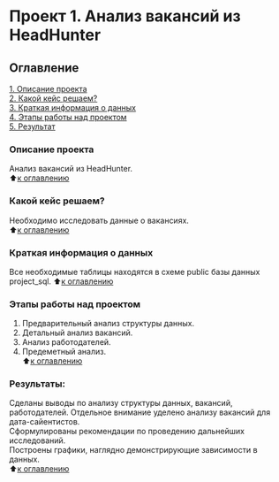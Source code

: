 # Проект 1. Анализ вакансий из HeadHunter

## Оглавление  
[1. Описание проекта](README.md#описание-проекта)  
[2. Какой кейс решаем?](README.md#какой-кейс-решаем)  
[3. Краткая информация о данных](README.md#краткая-информация-о-данных)  
[4. Этапы работы над проектом](README.md#этапы-работы-над-проектом)  
[5. Результат](README.md#результаты)    

### Описание проекта    
Анализ вакансий из HeadHunter.\
:arrow_up:[к оглавлению](README.md#оглавление)

### Какой кейс решаем?    
Необходимо исследовать данные о вакансиях. \
:arrow_up:[к оглавлению](README.md#оглавление)


### Краткая информация о данных
Все необходимые таблицы находятся в схеме public базы данных project_sql. 
:arrow_up:[к оглавлению](README.md#оглавление)

### Этапы работы над проектом 
1. Предварительный анализ структуры данных. 
2. Детальный анализ вакансий.
3. Анализ работодателей. 
4. Предеметный анализ. \
:arrow_up:[к оглавлению](README.md#оглавление)

### Результаты:  
Сделаны выводы по анализу структуры данных, вакансий, работодателей. Отдельное внимание уделено анализу вакансий для дата-сайентистов.\
Сформулированы рекомендации по проведению дальнейших исследований. \
Построены графики, наглядно демонстрирующие зависимости в данных.\
:arrow_up:[к оглавлению](README.md#оглавление)



